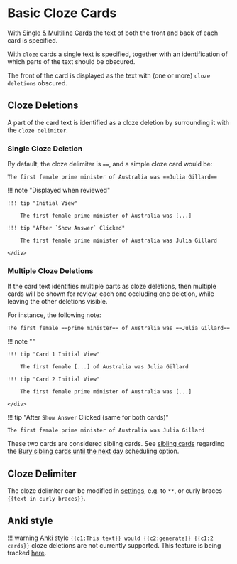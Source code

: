 # Basic Cloze Cards

With [Single & Multiline Cards](../flashcards/qanda-cards.md) the text of both the front and back of each card is specified.

With `cloze` cards a single text is specified, together with an identification of which parts of the text should be obscured.

The front of the card is displayed as the text with (one or more) `cloze deletions` obscured.

## Cloze Deletions

A part of the card text is identified as a cloze deletion by surrounding it with the `cloze delimiter`.

### Single Cloze Deletion
By default, the cloze delimiter is `==`, and a simple cloze card would be:
```
The first female prime minister of Australia was ==Julia Gillard==
```

!!! note "Displayed when reviewed"
    <div class="grid" markdown>

    !!! tip "Initial View"

        The first female prime minister of Australia was [...]

    !!! tip "After `Show Answer` Clicked"

        The first female prime minister of Australia was Julia Gillard

    </div>

    

### Multiple Cloze Deletions
If the card text identifies multiple parts as cloze deletions, then multiple cards will be shown for review, each one occluding one deletion, while leaving the other deletions visible.

For instance, the following note:
```
The first female ==prime minister== of Australia was ==Julia Gillard==
```

!!! note ""
    <div class="grid" markdown>

    !!! tip "Card 1 Initial View"

        The first female [...] of Australia was Julia Gillard

    !!! tip "Card 2 Initial View"

        The first female prime minister of Australia was [...]

    </div>

!!! tip "After `Show Answer` Clicked (same for both cards)"

    The first female prime minister of Australia was Julia Gillard

These two cards are considered sibling cards. See [sibling cards](flashcards-overview.md#sibling-cards) regarding the 
[Bury sibling cards until the next day](../user-options.md#flashcard-review) scheduling option.

## Cloze Delimiter

The cloze delimiter can be modified in [settings](../user-options.md#flashcard-review), e.g. to `**`, or curly braces `{{text in curly braces}}`.


<!-- 
## Cloze Hints

Hints can be included for any of the cloze deletions, using the `^[text of hint]` syntax. For example:

```
Kaleida, funded to the tune of ==$40 million==^[USD]
by Apple Computer and IBM in ==1991==^[year]
```

!!! note "Front of card 1"
    Kaleida, funded to the tune of [USD] by Apple Computer and IBM in 1991
!!! note "Front of card 2"
    Kaleida, funded to the tune of $40 million by Apple Computer and IBM in [year]


## Deletion Groups

In the above examples, each card shown for review has one cloze deletion shown and all the others obscured.

`Deletion groups` allow this to be tailored by specifying a `group number` for each cloze deletion.

For example:
```
This is ==in group 1==[^1], this ==in group 2==[^2] 
and this also ==in group 1==[^1]
```

!!! note "Front of card 1"
    This is  [...], this in group 2 and this also [...]
!!! note "Front of card 2"
    This is in group 1, this  [...] and this also in group 1
!!! note "Back of both cards"
    This is in group 1, this in group 2 and this also in group 1

!!! warning
    When using deletion groups, every cloze deletion must include the group number
 -->

## Anki style

!!! warning
    Anki style `{{c1:This text}} would {{c2:generate}} {{c1:2 cards}}` cloze deletions are not currently supported. This feature is being tracked [here](https://github.com/st3v3nmw/obsidian-spaced-repetition/issues/93/).

